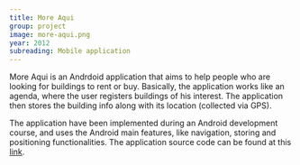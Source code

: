 ```yaml
---
title: More Aqui
group: project
image: more-aqui.png
year: 2012
subreading: Mobile application
---
```


More Aqui is an Andrdoid application that aims to help people who are looking for buildings to rent or buy. Basically, the application works like an agenda, where the user registers buildings of his interest. The application then stores the building info along with its location (collected via GPS).

The application have been implemented during an Android development course, and uses the Android main features, like navigation, storing and positioning functionalities. The application source code can be found at this [link](https://bitbucket.org/jemaf/more-aqui-app).
